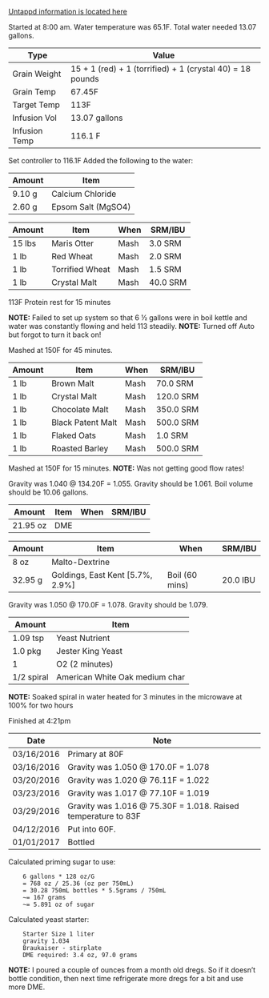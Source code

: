 [Untappd information is located here](https://untappd.com/b/hamzy-homebrew-funk-metal-clone-v3-fm3/1901436)

Started at 8:00 am. Water temperature was 65.1F. Total water needed 13.07 gallons.

Type | Value
--- | ---
Grain Weight | 15 + 1 (red) + 1 (torrified) + 1 (crystal 40) = 18 pounds
Grain Temp | 67.45F
Target Temp | 113F
Infusion Vol | 13.07 gallons
Infusion Temp | 116.1 F

Set controller to 116.1F
Added the following to the water:

Amount | Item
--- | ---
9.10 g | Calcium Chloride
2.60 g | Epsom Salt (MgSO4)

Amount | Item | When | SRM/IBU
--- | --- | --- | ---
15 lbs | Maris Otter | Mash | 3.0 SRM
1 lb | Red Wheat | Mash | 2.0 SRM
1 lb | Torrified Wheat | Mash | 1.5 SRM
1 lb | Crystal Malt | Mash | 40.0 SRM

113F Protein rest for 15 minutes

**NOTE:** Failed to set up system so that 6 ½ gallons were in boil kettle and water was constantly flowing and held 113 steadily.
**NOTE:** Turned off Auto but forgot to turn it back on!

Mashed at 150F for 45 minutes.

Amount | Item | When | SRM/IBU
--- | --- | --- | ---
1 lb | Brown Malt | Mash | 70.0 SRM
1 lb | Crystal Malt | Mash | 120.0 SRM
1 lb | Chocolate Malt | Mash | 350.0 SRM
1 lb | Black Patent Malt | Mash | 500.0 SRM
1 lb | Flaked Oats | Mash | 1.0 SRM
1 lb | Roasted Barley | Mash | 500.0 SRM

Mashed at 150F for 15 minutes.
**NOTE:** Was not getting good flow rates!

Gravity was 1.040 @ 134.20F = 1.055.  Gravity should be 1.061.
Boil volume should be 10.06 gallons.

Amount | Item | When | SRM/IBU
--- | --- | --- | ---
21.95 oz | DME

Amount | Item | When | SRM/IBU
--- | --- | --- | ---
8 oz | Malto-Dextrine
32.95 g | Goldings, East Kent [5.7%, 2.9%] | Boil (60 mins) | 20.0 IBU

Gravity was 1.050 @ 170.0F = 1.078. Gravity should be 1.079.

Amount | Item
--- | ---
1.09 tsp | Yeast Nutrient
1.0 pkg | Jester King Yeast
1 | O2 (2 minutes)
1/2 spiral | American White Oak medium char

**NOTE:** Soaked spiral in water heated for 3 minutes in the microwave at 100% for two hours

Finished at 4:21pm

Date | Note
--- | ---
03/16/2016 | Primary at 80F
03/16/2016 | Gravity was 1.050 @ 170.0F = 1.078
03/20/2016 | Gravity was 1.020 @ 76.11F = 1.022
03/23/2016 | Gravity was 1.017 @ 77.10F = 1.019
03/29/2016 | Gravity was 1.016 @ 75.30F = 1.018. Raised temperature to 83F
04/12/2016 | Put into 60F.
01/01/2017 | Bottled

Calculated priming sugar to use:
```
    6 gallons * 128 oz/G
    = 768 oz / 25.36 (oz per 750mL)
    = 30.28 750mL bottles * 5.5grams / 750mL
    ~= 167 grams
    ~= 5.891 oz of sugar
```

Calculated yeast starter:
```
    Starter Size 1 liter
    gravity 1.034
    Braukaiser - stirplate
    DME required: 3.4 oz, 97.0 grams
```

**NOTE:** I poured a couple of ounces from a month old dregs. So if it doesn’t bottle condition, then next time refrigerate more dregs for a bit and use more DME.
